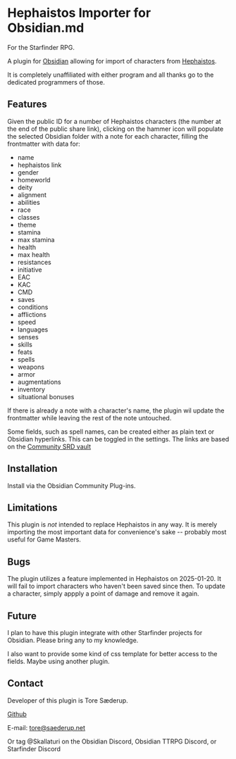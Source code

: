 # Hephaistos Importer for Obsidian.md

For the Starfinder RPG.

A plugin for [Obsidian](https://obsidian.md) allowing for import of characters from [Hephaistos](https://hephaistos.online).

It is completely unaffiliated with either program and all thanks go to the dedicated programmers of those.

## Features

Given the public ID for a number of Hephaistos characters (the number at the end of the public share link), clicking on the hammer icon will populate the selected Obsidian folder with a note for each character, filling the frontmatter with data for:

-   name
-   hephaistos link
-   gender
-   homeworld
-   deity
-   alignment
-   abilities
-   race
-   classes
-   theme
-   stamina
-   max stamina
-   health
-   max health
-   resistances
-   initiative
-   EAC
-   KAC
-   CMD
-   saves
-   conditions
-   afflictions
-   speed
-   languages
-   senses
-   skills
-   feats
-   spells
-   weapons
-   armor
-   augmentations
-   inventory
-   situational bonuses

If there is already a note with a character's name, the plugin wil update the frontmatter while leaving the rest of the note untouched.

Some fields, such as spell names, can be created either as plain text or Obsidian hyperlinks. This can be toggled in the settings. The links are based on the [Community SRD vault](https://github.com/Obsidian-TTRPG-Community/Starfinder-SRD-Markdown)

## Installation

Install via the Obsidian Community Plug-ins.

## Limitations

This plugin is _not_ intended to replace Hephaistos in any way. It is merely importing the most important data for convenience's sake -- probably most useful for Game Masters.

## Bugs

The plugin utilizes a feature implemented in Hephaistos on 2025-01-20. It will fail to import characters who haven't been saved since then. To update a character, simply appply a point of damage and remove it again.

## Future

I plan to have this plugin integrate with other Starfinder projects for Obsidian. Please bring any to my knowledge.

I also want to provide some kind of css template for better access to the fields. Maybe using another plugin.

## Contact

Developer of this plugin is Tore Sæderup.

[Github](https://github.com/Skallaturi/hephaistos-importer)

E-mail: tore@saederup.net

Or tag @Skallaturi on the Obsidian Discord, Obsidian TTRPG Discord, or Starfinder Discord

